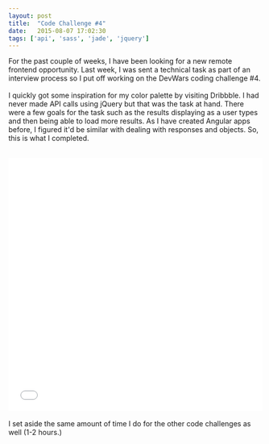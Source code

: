```yaml
---
layout: post
title:  "Code Challenge #4"
date:   2015-08-07 17:02:30
tags: ['api', 'sass', 'jade', 'jquery']
---
```


For the past couple of weeks, I have been looking for a new remote frontend opportunity. Last week, I was sent a technical task as part of an interview process so I put off working on the DevWars coding challenge #4.
<br/><br/>
I quickly got some inspiration for my color palette by visiting Dribbble. I had never made API calls using jQuery but that was the task at hand. There were a few goals for the task such as the results displaying as a user types and then being able to load more results. As I have created Angular apps before, I figured it'd be similar with dealing with responses and objects. So, this is what I completed.
<br/><br/>
<iframe height='502' scrolling='no' src='//codepen.io/sceendy/embed/qdgxrV/?height=502&theme-id=11022&default-tab=result' frameborder='no' allowtransparency='true' allowfullscreen='true' style='width: 100%;'>See the Pen <a href='http://codepen.io/sceendy/pen/qdgxrV/'>flicker.search</a> by Cindy Juarez (<a href='http://codepen.io/sceendy'>@sceendy</a>) on <a href='http://codepen.io'>CodePen</a>.
</iframe>
<br/><br/>
I set aside the same amount of time I do for the other code challenges as well (1-2 hours.)
